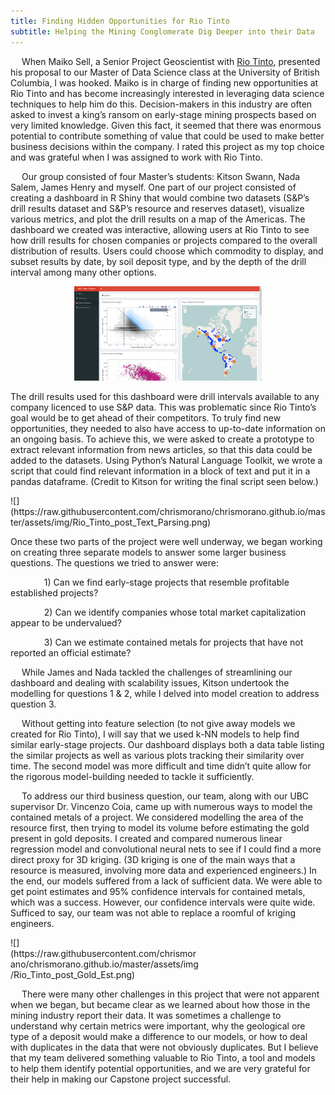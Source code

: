 ```yaml
---
title: Finding Hidden Opportunities for Rio Tinto
subtitle: Helping the Mining Conglomerate Dig Deeper into their Data
---
```


<p class="lead">&emsp; When Maiko Sell, a Senior Project Geoscientist with <a href="www.riotinto.com">Rio Tinto</a>, presented his proposal to our Master of Data Science class at the University of British Columbia, I was hooked.  Maiko is in charge of finding new opportunities at Rio Tinto and has become increasingly interested in leveraging data science techniques to help him do this.  Decision-makers in this industry are often asked to invest a king’s ransom on early-stage mining prospects based on very limited knowledge.  Given this fact, it seemed that there was enormous potential to contribute something of value that could be used to make better business decisions within the company.  I rated this project as my top choice and was grateful when I was assigned to work with Rio Tinto.</p> 

<p class="lead">&emsp; Our group consisted of four Master’s students: Kitson Swann, Nada Salem, James Henry and myself.  One part of our project consisted of creating a dashboard in R Shiny that would combine two datasets (S&P’s drill results dataset and S&P’s resource and reserves dataset), visualize various metrics, and plot the drill results on a map of the Americas.  The dashboard we created was interactive, allowing users at Rio Tinto to see how drill results for chosen companies or projects compared to the overall distribution of results.  Users could choose which commodity to display, and subset results by date, by soil deposit type, and by the depth of the drill interval among many other options.</p>

<center><img src="https://raw.githubusercontent.com/chrismorano/chrismorano.github.io/master/assets/img/Rio_Tinto_post_Shiny_app.png" alt="Drawing" width="300"/></center>

<p class="lead">     The drill results used for this dashboard were drill intervals available to any company licenced to use S&P data.  This was problematic since Rio Tinto’s goal would be to get ahead of their competitors.  To truly find new opportunities, they needed to also have access to up-to-date information on an ongoing basis.  To achieve this, we were asked to create a prototype to extract relevant information from news articles, so that this data could be added to the datasets.  Using Python’s Natural Language Toolkit, we wrote a script that could find relevant information in a block of text and put it in a pandas dataframe.  (Credit to Kitson for writing the final script seen below.)</p>

<p></p>
![](https://raw.githubusercontent.com/chrismorano/chrismorano.github.io/master/assets/img/Rio_Tinto_post_Text_Parsing.png)
<p></p>

<p class="lead">     Once these two parts of the project were well underway, we began working on creating three separate models to answer some larger business questions.  The questions we tried to answer were:</p>

<p class="lead">&emsp; &emsp; &emsp; 1)	Can we find early-stage projects that resemble profitable established projects?</p>
<p class="lead">&emsp; &emsp; &emsp; 2)	Can we identify companies whose total market capitalization appear to be undervalued?</p>
<p class="lead">&emsp; &emsp; &emsp; 3)	Can we estimate contained metals for projects that have not reported an official estimate?</p>

<p class="lead">&emsp; While James and Nada tackled the challenges of streamlining our dashboard and dealing with scalability issues, Kitson undertook the modelling for questions 1 & 2, while I delved into model creation to address question 3.</p>

<p class="lead">&emsp; Without getting into feature selection (to not give away models we created for Rio Tinto), I will say that we used k-NN models to help find similar early-stage projects.  Our dashboard displays both a data table listing the similar projects as well as various plots tracking their similarity over time.  The second model was more difficult and time didn’t quite allow for the rigorous model-building needed to tackle it sufficiently.</p>

<p class="lead">&emsp; To address our third business question, our team, along with our UBC supervisor Dr. Vincenzo Coia, came up with numerous ways to model the contained metals of a project.  We considered modelling the area of the resource first, then trying to model its volume before estimating the gold present in gold deposits.  I created and compared numerous linear regression model and convolutional neural nets to see if I could find a more direct proxy for 3D kriging.  (3D kriging is one of the main ways that a resource is measured, involving more data and experienced engineers.)  In the end, our models suffered from a lack of sufficient data.  We were able to get point estimates and 95% confidence intervals for contained metals, which was a success.  However, our confidence intervals were quite wide.  Sufficed to say, our team was not able to replace a roomful of kriging engineers.</p>

<p></p>
<div style="width:60%">![](https://raw.githubusercontent.com/chrismorano/chrismorano.github.io/master/assets/img/Rio_Tinto_post_Gold_Est.png)</div>
<p></p>

<p class="lead">&emsp; There were many other challenges in this project that were not apparent when we began, but became clear as we learned about how those in the mining industry report their data.  It was sometimes a challenge to understand why certain metrics were important, why the geological ore type of a deposit would make a difference to our models, or how to deal with duplicates in the data that were not obviously duplicates.  But I believe that my team delivered something valuable to Rio Tinto, a tool and models to help them identify potential opportunities, and we are very grateful for their help in making our Capstone project successful.</p>

<p> </p>
<p> </p>

